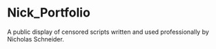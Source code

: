 # Nick_Portfolio
A public display of censored scripts written and used professionally by Nicholas Schneider. 
